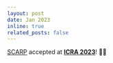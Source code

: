 ```yaml
---
layout: post
date: Jan 2023
inline: true
related_posts: false
---
```


[SCARP](https://bipashasen.github.io/scarp) accepted  at [**ICRA 2023**](https://www.icra2023.org)! :partying_face::partying_face:
